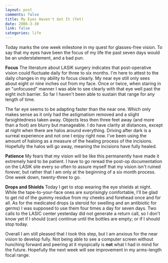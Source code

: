```yaml
--- 
layout: post
comments: false
title: My Eyes Haven't Got It (Yet)
date: 2006-3-30
link: false
categories: life
---
```

Today marks the one week milestone in my quest for glasses-free vision. To say that my eyes have been the focus of my life the past seven days would be an understatement, and a bad pun.

<strong>Focus</strong>
The literature about LASIK surgery indicates that post-operative vision could fluctuate daily for three to six months. I'm here to attest to the daily changes in my ability to focus clearly. My near eye still only sees about eight or nine inches out from my face. Once or twice, when staring in an "unfocused" manner I was able to see clearly with that eye well past the eight inch barrier. So far I haven't been able to sustain that range for any length of time.

The far eye seems to be adapting faster than the near one. Which only makes sense as it only had the astigmatism removed and a slight farsightedness taken away. Objects less then three feet away (and more than a foot) are blurry but manageable. I do have clarity at distances, except at night when there are halos around everything. Driving after dark is a surreal experience and not one I enjoy right now. I've been using the amount of haloing as a measure of the healing process of the incisions. Hopefully the halos will go away, meaning the incisions have fully healed.

<strong>Patience</strong>
My fears that my vision will be like this permanently have made it extremely hard to be patient. I have to go reread the post-op documentation on the LASIK site every so often to assure myself that my vision isn't ruined forever, but rather that I am only at the beginning of a six month process. One week down, twenty-three to go.

<strong>Drops and Shields</strong>
Today I get to stop wearing the eye shields at night. While the tape-to-your-face ones are surprisingly comfortable, I'll be glad to get rid of the gummy residue from my cheeks and forehead once and for all. As for the medicated drops (a steroid for swelling and an antibiotic for germs) I was supposed to use them four times a day for seven days. Two calls to the LASIC center yesterday did not generate a return call, so I don't know yet if I should (can) continue until the bottles are empty; or if I should stop today.

Overall I am still pleased that I took this step, but I am anxious for the near vision to develop fully. Not being able to see a computer screen without hunching forward and peering at it myopically is <strong>not</strong> what I had in mind for the future. Hopefully the next week will see improvement in my arms-length focal range.
